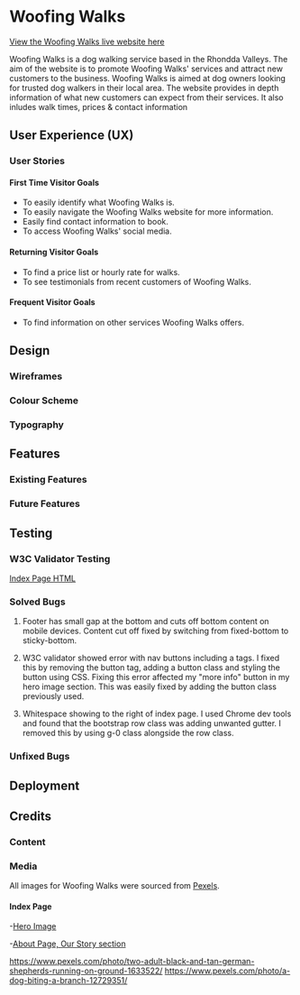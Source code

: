 # **Woofing Walks**
[View the Woofing Walks live website here](https://)

Woofing Walks is a dog walking service based in the Rhondda Valleys. The aim of the website is to promote Woofing Walks' services and attract new customers to the business. Woofing Walks is aimed at dog owners looking for trusted dog walkers in their local area. 
The website provides in depth information of what new customers can expect from their services. It also inludes walk times, prices & contact information

## **User Experience (UX)**
### **User Stories**

#### **First Time Visitor Goals**
- To easily identify what Woofing Walks is.
- To easily navigate the Woofing Walks website for more information.
- Easily find contact information to book.
- To access Woofing Walks' social media.

#### **Returning Visitor Goals**
- To find a price list or hourly rate for walks.
- To see testimonials from recent customers of Woofing Walks.

#### **Frequent Visitor Goals**
- To find information on other services Woofing Walks offers.


## **Design**
### Wireframes
### Colour Scheme
### Typography

## **Features**

### Existing Features
### Future Features

## **Testing**
### W3C Validator Testing
[Index Page HTML](https://github.com/abz2489/woofing-walks/blob/main/docs/readme/testing/w3c/w3cindex.png)
### Solved Bugs
1. Footer has small gap at the bottom and cuts off bottom content on mobile devices. Content cut off fixed by switching from fixed-bottom to sticky-bottom. 

2. W3C validator showed error with nav buttons including a tags. I fixed this by removing the button tag, adding a button class and styling the button using CSS. Fixing this error affected my "more info" button in my hero image section. This was easily fixed by adding the button class previously used.
3. Whitespace showing to the right of index page. I used Chrome dev tools and found that the bootstrap row class was adding unwanted gutter. I removed this by using g-0 class alongside the row class.
### Unfixed Bugs

## **Deployment**

## **Credits**
### Content
### Media

All images for Woofing Walks were sourced from [Pexels](https://www.pexels.com).
#### Index Page
-[Hero Image](https://www.pexels.com/photo/two-adult-harrier-dogs-standing-beside-river-1144410/)

-[About Page, Our Story section](https://www.pexels.com/photo/english-cocker-spaniel-puppy-sitting-on-ground-beside-grass-1254140/)

https://www.pexels.com/photo/two-adult-black-and-tan-german-shepherds-running-on-ground-1633522/
https://www.pexels.com/photo/a-dog-biting-a-branch-12729351/


